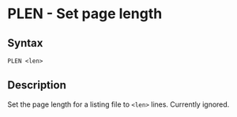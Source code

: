 # PLEN - Set page length

## Syntax
```assembly
PLEN <len>
```

## Description
Set the page length for a listing file to `<len>` lines.
Currently ignored.

